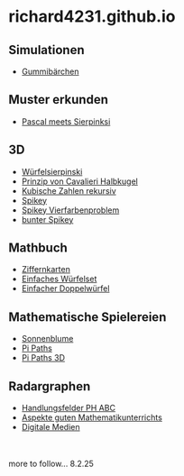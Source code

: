 # richard4231.github.io

## Simulationen
- [Gummibärchen](https://richard4231.github.io/25-02-gummybears/)

## Muster erkunden
- [Pascal meets Sierpinksi](https://richard4231.github.io/21-04-pascaltriangleoptimized/)

## 3D
- [Würfelsierpinski](https://richard4231.github.io/25-02-xplodingsierpinski/)
- [Prinzip von Cavalieri Halbkugel](https://richard4231.github.io/22-09-v02cavalieri/)
- [Kubische Zahlen rekursiv](https://richard4231.github.io/24-11-exploding-cubes/)
- [Spikey](https://richard4231.github.io/25-02-Spikey-v03/)
- [Spikey Vierfarbenproblem](https://richard4231.github.io/25-02-Spikey-v03b/)
- [bunter Spikey](https://richard4231.github.io/25-02-Spikey-v04colorful/)

## Mathbuch
- [Ziffernkarten](https://richard4231.github.io/25-02-mb21pub/25-02-Ziffernkarten/)
- [Einfaches Würfelset](https://richard4231.github.io/25-02-mb21pub/SimpleDice/)
- [Einfacher Doppelwürfel](https://richard4231.github.io/25-02-3ddicebox/)

## Mathematische Spielereien
- [Sonnenblume](https://richard4231.github.io/22-09-v1tournesol/)
- [Pi Paths](https://richard4231.github.io/22-09-PiPaths-v02/)
- [Pi Paths 3D](https://richard4231.github.io/22-09-PiPaths-v03-3D/)

## Radargraphen
- [Handlungsfelder PH ABC](https://richard4231.github.io/20-07-radargraphBPA/)
- [Aspekte guten Mathematikunterrichts](https://richard4231.github.io/20-12-radargraphRGMU/)
- [Digitale Medien](https://richard4231.github.io/25-02-rgdigitalmedia/)

<br/> 
<br/> 
more to follow...
8.2.25

